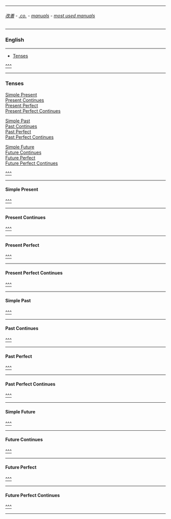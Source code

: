 
---

###### [改善](https://github.com/ttltrk/0C/blob/master/README.MD) - [.co.](https://github.com/ttltrk/PRG/blob/master/CODING.MD) - [manuals](https://github.com/ttltrk/PRG/blob/master/MAN.MD) - [most used manuals](https://github.com/ttltrk/PRG/blob/master/MUM.MD)

---

<h3 id='^'>English</h3>

---

* <a href='#tenses'>Tenses</a>

<a href='#^'>^^^</a>

---

<h3 id='tenses'>Tenses</h3>

<a href='#simplepresent'>Simple Present</a><br>
<a href='#presentcontinues'>Present Continues</a><br>
<a href='#presentperfect'>Present Perfect</a><br>
<a href='#presentperfectcontinues'>Present Perfect Continues</a><br>

<a href='#simplepast'>Simple Past</a><br>
<a href='#pastcontinues'>Past Continues</a><br>
<a href='#pastperfect'>Past Perfect</a><br>
<a href='#pastperfectcontinues'>Past Perfect Continues</a><br>

<a href='#simplefuture'>Simple Future</a><br>
<a href='#futurecontinues'>Future Continues</a><br>
<a href='#futureperfect'>Future Perfect</a><br>
<a href='#futureperfectcontinues'>Future Perfect Continues</a>

<a href='#^'>^^^</a>

---

<h4 id='simplepresent'>Simple Present</h4>

<a href='#^'>^^^</a>

---

<h4 id='presentcontinues'>Present Continues</h4>

<a href='#^'>^^^</a>

---

<h4 id='presentperfect'>Present Perfect</h4>

<a href='#^'>^^^</a>

---

<h4 id='presentperfectcontinues'>Present Perfect Continues</h4>

<a href='#^'>^^^</a>

---

<h4 id='simplepast'>Simple Past</h4>

<a href='#^'>^^^</a>

---

<h4 id='pastcontinues'>Past Continues</h4>

<a href='#^'>^^^</a>

---

<h4 id='pastperfect'>Past Perfect</h4>

<a href='#^'>^^^</a>

---

<h4 id='pastperfectcontinues'>Past Perfect Continues</h4>

<a href='#^'>^^^</a>

---

<h4 id='simplefuture'>Simple Future</h4>

<a href='#^'>^^^</a>

---

<h4 id='futurecontinues'>Future Continues</h4>

<a href='#^'>^^^</a>

---

<h4 id='futureperfect'>Future Perfect</h4>

<a href='#^'>^^^</a>

---

<h4 id='futureperfectcontinues'>Future Perfect Continues</h4>

<a href='#^'>^^^</a>

---
